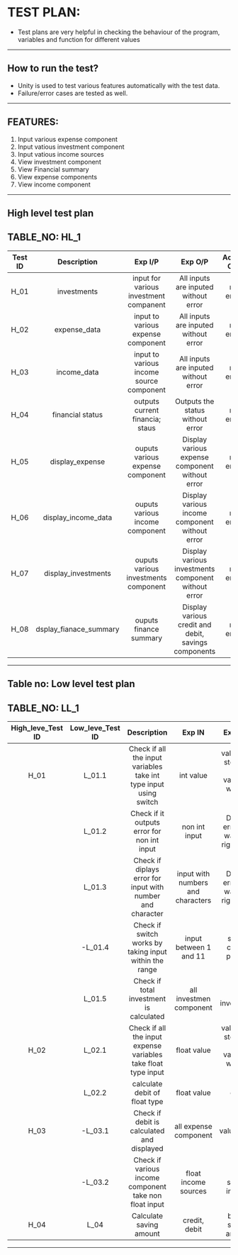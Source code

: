 # TEST PLAN:
 * Test plans are very helpful in checking the behaviour of the program, variables and function for different values
------------------------------------------------------------------------------------------------
## How to run the test? ##
* Unity is used to test various features automatically with the test data.
* Failure/error cases are tested as well.
------------------------------------------------------------------------------------------------
## FEATURES: ##
1. Input various expense component
2. Input vatious investment component
3. Input vatious income sources
4. View investment component
5. View Financial summary
6. View expense components
7. View income component

----------------------------------------------------------------------------------------------------------------
## High level test plan

## TABLE_NO: HL_1 ##
| **Test ID** | **Description**                                              | **Exp I/P** | **Exp O/P** | **Actual Out** |**Type Of Test** |    
| :---------: | :----------------------------------------------------------: | :---------: | :---------: | :------------: | :-------------: |
|  H_01       | investments  | input for various investment companent | All inputs are inputed without error| no error |Mannual |
|  H_02       | expense_data | input to various expense component | All inputs are inputed without error | no error |Mannual |
|  H_03       | income_data  | input to various income source component | All inputs are inputed without error | no error |Mannual |
|  H_04       | financial status | outputs current financia; staus | Outputs the status without error | no error |Mannual |
|  H_05       | display_expense | ouputs various expense component | Display various expense component without error | no error |Mannual |
|  H_06       | display_income_data | ouputs various income component | Display various income component without error | no error |Mannual |
|  H_07       | display_investments | ouputs various investments component | Display various investments component without error | no error |Mannual |
|  H_08       | dsplay_fianace_summary | ouputs finance summary | Display various credit and debit, savings components | no error |Mannual |

------------------------------------------------------------------------------------------------------------------------------------------------------------------
## Table no: Low level test plan

## TABLE_NO: LL_1 ##
| **High_leve_Test ID** | **Low_leve_Test ID** | **Description**       | **Exp IN** | **Exp OUT** | **Actual Out** |**Type Of Test**  |    
| :-------------------: | :------------------: | :-------------------: | :--------: | :---------: |:-------------: | :--------------: |
| H_01 | L_01.1 | Check if all the input variables take int type input using switch | int value | values are stored in the variables without error | Values are stored in the variables withouterror | mannual |
|  | L_01.2 | Check if it outputs error for non int input  | non int input | Display error and waits for right input |-Display error and waits for right input | mannual |
|  | L_01.3 | Check if diplays error for input with number and character | input with numbers and characters | Display error and waits for right input | Display error and waits for right input | mannual |
|  |-L_01.4| Check if switch works by taking input within the range | input between 1 and 11| switch case is passed | switch case is passed | mannual |
|  | L_01.5 | Check if total investment is calculated | all investmen component | total investment | total investment amount | mannual |
| H_02 | L_02.1 | Check if all the input expense variables take float type input | float value | values are stored in the variables without error |  values are stored in the variables without error | mannual |
| | L_02.2 | calculate debit of float type | float value | debit | debit| mannual |
| H_03 |-L_03.1 | Check if debit is calculated and displayed | all expense component | value_debit | debit | mannual |
|  |-L_03.2 | Check if various income component take non float input | float income sources |  multi source income | multi source income | mannual |
| H_04 | L_04 | Calculate saving amount  | credit, debit | broke/ saving amount | mannual |
------------------------------------------------------------------------------------------------

